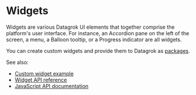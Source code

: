 <!-- TITLE: Widgets -->
<!-- SUBTITLE: -->

# Widgets

Widgets are various Datagrok UI elements that together comprise the platform's user interface. For instance, an 
Accordion pane on the left of the screen, a menu, a Balloon tooltip, or a Progress indicator are all widgets.

You can create custom widgets and provide them to Datagrok as [packages].

See also:

  * [Custom widget example](https://github.com/datagrok-ai/public/tree/master/packages/Widgets)
  * [Widget API reference](https://datagrok.ai/js-api/classes/dg.widget)
  * [JavaScript API documentation](https://datagrok.ai/help/develop/js-api)

[packages]: ../develop/packages/_packages.md